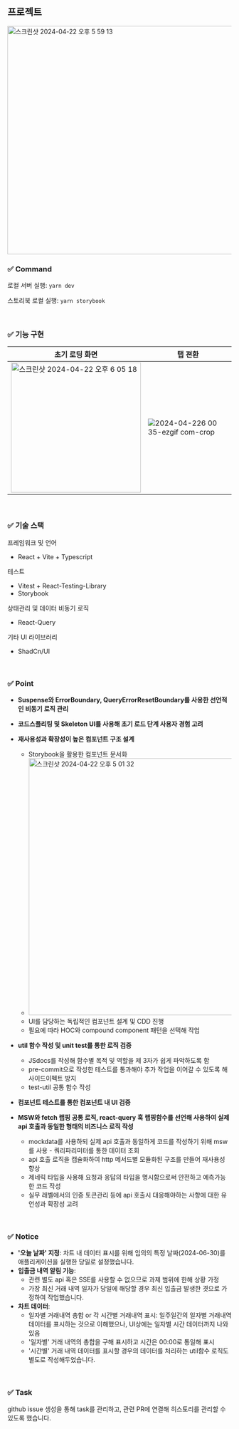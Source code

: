 ## 프로젝트
<img width="513" alt="스크린샷 2024-04-22 오후 5 59 13" src="https://github.com/Gayun00/delight/assets/67543454/026250c9-3ef7-40cc-b4b6-635827b14e29">

### ✅ Command
로컬 서버 실행: `yarn dev`

스토리북 로컬 실행: `yarn storybook`

<br>

### ✅ 기능 구현
|초기 로딩 화면|탭 젼환|
|--|--|
|<img width="292" alt="스크린샷 2024-04-22 오후 6 05 18" src="https://github.com/Gayun00/delight/assets/67543454/d9c12f1a-7057-480e-85b9-cfe9d61a1dc8">|![2024-04-226 00 35-ezgif com-crop](https://github.com/Gayun00/delight/assets/67543454/6a26367b-21a8-4e3a-953a-c6abf9efe0f0)|

<br>


### ✅ 기술 스택
프레임워크 및 언어
- React + Vite + Typescript

테스트
- Vitest + React-Testing-Library
- Storybook

상태관리 및 데이터 비동기 로직
- React-Query

기타 UI 라이브러리
- ShadCn/UI

<br>

### ✅ Point
- **Suspense와 ErrorBoundary, QueryErrorResetBoundary를 사용한 선언적인 비동기 로직 관리**

- **코드스플리팅 및 Skeleton UI를 사용해 초기 로드 단계 사용자 경험 고려**

- **재사용성과 확장성이 높은 컴포넌트 구조 설계**
  - Storybook을 활용한 컴포넌트 문서화
  - <img width="577" alt="스크린샷 2024-04-22 오후 5 01 32" src="https://github.com/Gayun00/delight/assets/67543454/eb8b664b-f241-4a64-bd6a-0af86dab61f6">
  - UI를 담당하는 독립적인 컴포넌트 설계 및 CDD 진행
  - 필요에 따라 HOC와 compound component 패턴을 선택해 작업
 
- **util 함수 작성 및 unit test를 통한 로직 검증**
  - JSdocs를 작성해 함수별 목적 및 역할을 제 3자가 쉽게 파악하도록 함
  - pre-commit으로 작성한 테스트를 통과해야 추가 작업을 이어갈 수 있도록 해 사이드이펙트 방지
  - test-util 공통 함수 작성
  
- **컴포넌트 테스트를 통한 컴포넌트 내 UI 검증**
  
- **MSW와 fetch 랩핑 공통 로직, react-query 훅 랩핑함수를 선언해 사용하여 실제 api 호출과 동일한 형태의 비즈니스 로직 작성**
  - mockdata를 사용하되 실제 api 호출과 동일하게 코드를 작성하기 위해 msw를 사용 - 쿼리파리미터를 통한 데이터 조회 
  - api 호출 로직을 캡슐화하여 http 메서드별 모듈화된 구조를 만들어 재사용성 향상
  - 제네릭 타입을 사용해 요청과 응답의 타입을 명시함으로써 안전하고 예측가능한 코드 작성
  - 실무 래벨에서의 인증 토큰관리 등에 api 호출시 대응해야하는 사항에 대한 유언성과 확장성 고려

<br>


### ✅ Notice
- **'오늘 날짜' 지정**: 차트 내 데이터 표시를 위해 임의의 특정 날짜(2024-06-30)를 애플리케이션을 실행한 당일로 설정했습니다.
- **입출금 내역 알림 기능**:
  - 관련 별도 api 혹은 SSE를 사용할 수 없으므로 과제 범위에 한해 상황 가정
  - 가장 최신 거래 내역 일자가 당일에 해당할 경우 최신 입출금 발생한 겻으로 가정하여 작업했습니다.
- **차트 데이터**:
  - 일자별 거래내역 총합 or 각 시간별 거래내역 표시: 일주일간의 일자별 거래내역 데이터를 표시하는 것으로 이해했으나, UI상에는 일자별 시간 데이터까지 나와있음
  - '일자별' 거래 내역의 총합을 구해 표시하고 시간은 00:00로 통일해 표시
  - '시간별' 거래 내역 데이터를 표시할 경우의 데이터를 처리하는 util함수 로직도 별도로 작성해두었습니다.

<br>

### ✅ Task
github issue 생성을 통해 task를 관리하고, 관련 PR에 연결해 히스토리를 관리할 수 있도록 했습니다.
